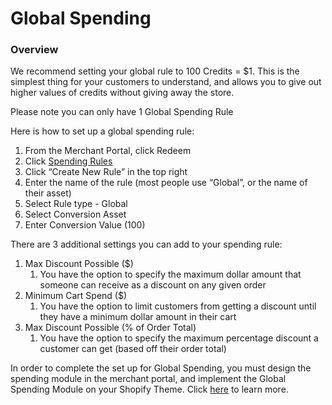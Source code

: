 # Global Spending

### **Overview**

We recommend setting your global rule to 100 Credits = $1. This is the simplest thing for your customers to understand, and allows you to give out higher values of credits without giving away the store.

Please note you can only have 1 Global Spending Rule

Here is how to set up a global spending rule:

1. From the Merchant Portal, click Redeem
2. Click [Spending Rules](https://manage.buildwithtoki.com/redeem/spending-rules)
3. Click “Create New Rule” in the top right
4. Enter the name of the rule (most people use “Global”, or the name of their asset)
5. Select Rule type - Global
6. Select Conversion Asset
7. Enter Conversion Value (100)

There are 3 additional settings you can add to your spending rule:

1. Max Discount Possible ($)
   1. You have the option to specify the maximum dollar amount that someone can receive as a discount on any given order
2. Minimum Cart Spend ($)
   1. You have the option to limit customers from getting a discount until they have a minimum dollar amount in their cart
3. Max Discount Possible (% of Order Total)
   1. You have the option to specify the maximum percentage discount a customer can get (based off their order total)

In order to complete the set up for Global Spending, you must design the spending module in the merchant portal, and implement the Global Spending Module on your Shopify Theme. Click [here](../../../../onsite-design/product-page-components/global-spending-module.md) to learn more.

